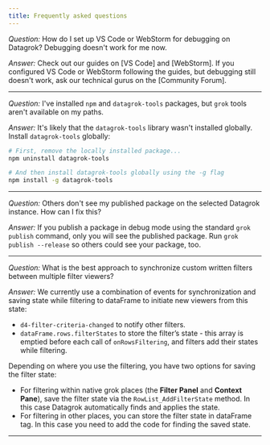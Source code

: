 ```yaml
---
title: Frequently asked questions
---
```


*Question:*
How do I set up VS Code or WebStorm for debugging on Datagrok? Debugging doesn't work for me now.

*Answer:*
Check out our guides on [VS Code] and [WebStorm]. If you configured VS Code or WebStorm following the guides, but
debugging still doesn't work, ask our technical gurus on the [Community Forum].

---

*Question:*
I've installed `npm` and `datagrok-tools` packages, but `grok` tools aren't available on my paths.

*Answer:*
It's likely that the `datagrok-tools` library wasn't installed globally. Install `datagrok-tools`
globally:

```sh
# First, remove the locally installed package...
npm uninstall datagrok-tools

# And then install datagrok-tools globally using the -g flag
npm install -g datagrok-tools
```

---

*Question:*
Others don't see my published package on the selected Datagrok instance. How can I fix this?

*Answer:*
If you publish a package in debug mode using the standard `grok publish` command, only you will see the published
package. Run `grok publish --release` so others could see your package, too.

---

*Question:*
What is the best approach to synchronize custom written filters between multiple
filter viewers?

*Answer:*
We currently use a combination of events for synchronization and saving state
while filtering to dataFrame to initiate new viewers from this state:

* `d4-filter-criteria-changed` to notify other filters.
* `dataFrame.rows.filterStates` to store the filter’s state - this array is
emptied before each call of `onRowsFiltering`, and filters add their states
while filtering.

Depending on where you use the filtering, you have two options for saving the
filter state:

* For filtering within native grok places (the **Filter Panel** and **Context
Pane**), save the filter state via the `RowList_AddFilterState` method. In
this case Datagrok automatically finds and applies the state.
* For filtering in other places, you can store the filter state in dataFrame
tag. In this case you need to add the code for finding the saved state.

---

